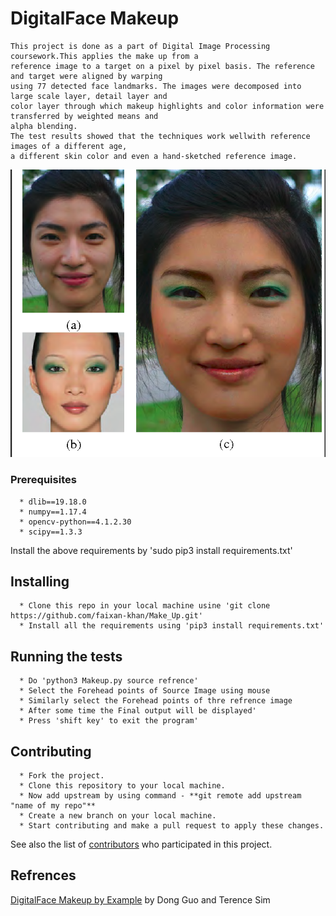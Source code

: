 # DigitalFace Makeup
    This project is done as a part of Digital Image Processing coursework.This applies the make up from a 
    reference image to a target on a pixel by pixel basis. The reference and target were aligned by warping 
    using 77 detected face landmarks. The images were decomposed into large scale layer, detail layer and 
    color layer through which makeup highlights and color information were transferred by weighted means and 
    alpha blending. 
    The test results showed that the techniques work wellwith reference images of a different age, 
    a different skin color and even a hand-sketched reference image.
    
![alt text](SampleImages/read.png)

### Prerequisites

      * dlib==19.18.0
      * numpy==1.17.4
      * opencv-python==4.1.2.30
      * scipy==1.3.3

  Install the above requirements by 'sudo pip3 install requirements.txt'

## Installing

      * Clone this repo in your local machine usine 'git clone https://github.com/faixan-khan/Make_Up.git'
      * Install all the requirements using 'pip3 install requirements.txt'

## Running the tests
      * Do 'python3 Makeup.py source refrence'
      * Select the Forehead points of Source Image using mouse
      * Similarly select the Forehead points of thre refrence image
      * After some time the Final output will be displayed'
      * Press 'shift key' to exit the program'


## Contributing
     
      * Fork the project.
      * Clone this repository to your local machine.
      * Now add upstream by using command - **git remote add upstream "name of my repo"**
      * Create a new branch on your local machine.
      * Start contributing and make a pull request to apply these changes.
   

See also the list of [contributors](https://github.com/faixan-khan/Make_Up/contributors) who participated in this project.


## Refrences
[DigitalFace Makeup by Example](https://www.comp.nus.edu.sg/~tsim/documents/face_makeup_cvpr09_lowres.pdf) by Dong Guo and Terence Sim 

